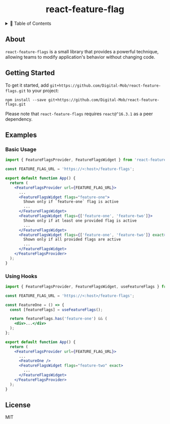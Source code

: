 <h1 align="center">
  react-feature-flag
</h1>

<details>
<summary>📖 Table of Contents</summary>
<p>

- [About](#about)
- [Getting Started](#getting-started)
- [Examples](#examples)
  - [Basic Usage](#basic-usage)
  - [Using Hooks](#using-hooks)
- [License](#license)

</p>
</details>

## About

`react-feature-flags` is a small library that provides a powerful technique, allowing teams to modify application's behavior without changing code.

## Getting Started

To get it started, add `git+https://github.com/Digital-Mob/react-feature-flags.git` to your project:

```
npm install --save git+https://github.com/Digital-Mob/react-feature-flags.git
```

Please note that `react-feature-flags` requires `react@^16.3.1` as a peer dependency.

## Examples

### Basic Usage

```jsx
import { FeatureFlagsProvider, FeatureFlagsWidget } from 'react-feature-flags';

const FEATURE_FLAG_URL = 'https://<:host>/feature-flags';

export default function App() {
  return (
    <FeatureFlagsProvider url={FEATURE_FLAG_URL}>
      ...
      <FeatureFlagsWidget flags="feature-one">
        Shown only if `feature-one` flag is active
        ...
      </FeatureFlagsWidget>
      <FeatureFlagsWidget flags={['feature-one', 'feature-two']}>
        Shown only if at least one provided flag is active
        ...
      </FeatureFlagsWidget>
      <FeatureFlagsWidget flags={['feature-one', 'feature-two']} exact>
        Shown only if all provided flags are active
        ...
      </FeatureFlagsWidget>
    </FeatureFlagsProvider>
  );
}
```

### Using Hooks

```jsx
import { FeatureFlagsProvider, FeatureFlagsWidget, useFeatureFlags } from 'react-feature-flags/dist/hooks';

const FEATURE_FLAG_URL = 'https://<:host>/feature-flags';

const FeatureOne = () => {
  const [featureFlags] = useFeatureFlags();

  return featureFlags.has('feature-one') && (
    <div>...</div>
  );
};

export default function App() {
  return (
    <FeatureFlagsProvider url={FEATURE_FLAG_URL}>
      ...
      <FeatureOne />
      <FeatureFlagsWidget flags="feature-two" exact>
        ...
      </FeatureFlagsWidget>
    </FeatureFlagsProvider>
  );
}
```

## License

MIT
